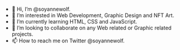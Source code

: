 - 👋 Hi, I’m @soyannewolf.
- 👀 I’m interested in Web Development, Graphic Design and NFT Art.
- 🌱 I’m currently learning HTML, CSS and JavaScript.
- 💞️ I’m looking to collaborate on any Web related or Graphic related projects.
- 📫 How to reach me on Twitter @soyannewolf.

<!---
SoyAnneWolf/SoyAnneWolf is a ✨ special ✨ repository because its `README.md` (this file) appears on your GitHub profile.
You can click the Preview link to take a look at your changes.
--->
